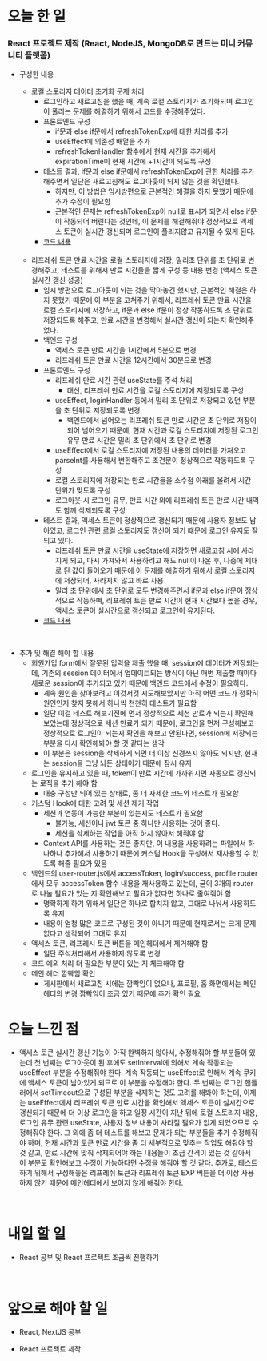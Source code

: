 # 오늘 한 일

### React 프로젝트 제작 (React, NodeJS, MongoDB로 만드는 미니 커뮤니티 플랫폼)

- 구성한 내용

  - 로컬 스토리지 데이터 초기화 문제 처리
    - 로그인하고 새로고침을 했을 때, 계속 로컬 스토리지가 초기화되며 로그인이 풀리는 문제를 해결하기 위해서 코드를 수정해주었다.
    - 프론트엔드 구성
      - if문과 else if문에서 refreshTokenExp에 대한 처리를 추가
      - useEffect에 의존성 배열을 추가
      - refreshTokenHandler 함수에서 현재 시간을 추가해서 expirationTime이 현재 시간에 +1시간이 되도록 구성
    - 테스트 결과, if문과 else if문에서 refreshTokenExp에 관한 처리를 추가해주면서 일단은 새로고침해도 로그아웃이 되지 않는 것을 확인했다.
      - 하지만, 이 방법은 임시방편으로 근본적인 해결을 하지 못했기 때문에 추가 수정이 필요함
      - 근본적인 문제는 refreshTokenExp이 null로 표시가 되면서 else if문이 작동되어 버린다는 것인데, 이 문제를 해결해줘야 정상적으로 액세스 토큰이 실시간 갱신되며 로그인이 풀리지않고 유지될 수 있게 된다.
    - [코드 내용](https://github.com/jeongsangtae/mini-community-platform/commit/f85f51ff6d5a471a1b255b889948df9a8ffd2845)

  <br />

  - 리프레쉬 토큰 만료 시간을 로컬 스토리지에 저장, 밀리초 단위를 초 단위로 변경해주고, 테스트를 위해서 만료 시간들을 짧게 구성 등 내용 변경 (액세스 토큰 실시간 갱신 성공)
    - 임시 방편으로 로그아웃이 되는 것을 막아놓긴 했지만, 근본적인 해결은 하지 못했기 때문에 이 부분을 고쳐주기 위해서, 리프레쉬 토큰 만료 시간을 로컬 스토리지에 저장하고, if문과 else if문이 정상 작동하도록 초 단위로 저장되도록 해주고, 만료 시간을 변경해서 실시간 갱신이 되는지 확인해주었다.
    - 백엔드 구성
      - 액세스 토큰 만료 시간을 1시간에서 5분으로 변경
      - 리프레쉬 토큰 만료 시간을 12시간에서 30분으로 변경
    - 프론트엔드 구성
      - 리프레쉬 만료 시간 관련 useState를 주석 처리
        - 대신, 리프레쉬 만료 시간을 로컬 스토리지에 저장되도록 구성
      - useEffect, loginHandler 등에서 밀리 초 단위로 저장되고 있던 부분을 초 단위로 저장되도록 변경
        - 백엔드에서 넘어오는 리프레쉬 토큰 만료 시간은 초 단위로 저장이 되어 넘어오기 때문에, 현재 시간과 로컬 스토리지에 저장된 로그인 유무 만료 시간은 밀리 초 단위에서 초 단위로 변경
      - useEffect에서 로컬 스토리지에 저장된 내용의 데이터를 가져오고 parseInt를 사용해서 변환해주고 조건문이 정상적으로 작동하도록 구성
      - 로컬 스토리지에 저장되는 만료 시간들을 소수점 아래를 올려서 시간 단위가 맞도록 구성
      - 로그아웃 시 로그인 유무, 만료 시간 외에 리프레쉬 토큰 만료 시간 내역도 함께 삭제되도록 구성
    - 테스트 결과, 액세스 토큰이 정상적으로 갱신되기 때문에 사용자 정보도 남아있고, 로그인 관련 로컬 스토리지도 갱신이 되기 떄문에 로그인 유지도 잘 되고 있다.
      - 리프레쉬 토큰 만료 시간을 useState에 저장하면 새로고침 시에 사라지게 되고, 다시 가져와서 사용하려고 해도 null이 나온 후, 나중에 제대로 된 값이 들어오기 때문에 이 문제를 해결하기 위해서 로컬 스토리지에 저장되어, 사라지지 않고 바로 사용
      - 밀리 초 단위에서 초 단위로 모두 변경해주면서 if문과 else if문이 정상적으로 작동하며, 리프레쉬 토큰 만료 시간이 현재 시간보다 높을 경우, 액세스 토큰이 실시간으로 갱신되고 로그인이 유지된다.
    - [코드 내용](https://github.com/jeongsangtae/mini-community-platform/commit/135249e31a036c6d0f8f314d5148fc77fb5d8880)

<br />

- 추가 및 해결 해야 할 내용
  - 회원가입 form에서 잘못된 입력을 제출 했을 때, session에 데이터가 저장되는데, 기존의 session 데이터에서 업데이트되는 방식이 아닌 매번 제출할 때마다 새로운 session이 추가되고 있기 때문에 백엔드 코드에서 수정이 필요하다.
    - 계속 원인을 찾아보려고 이것저것 시도해보았지만 아직 어떤 코드가 정확히 원인인지 찾지 못해서 하나씩 천천히 테스트가 필요함
    - 일단 이걸 테스트 해보기전에 먼저 정상적으로 세션 만료가 되는지 확인해보았는데 정상적으로 세션 만료가 되기 때문에, 로그인을 먼저 구성해보고 정상적으로 로그인이 되는지 확인을 해보고 안된다면, session에 저장되는 부분을 다시 확인해봐야 할 것 같다는 생각
    - 이 부분은 session을 삭제하게 되면 더 이상 신경쓰지 않아도 되지만, 현재는 session을 그냥 놔둔 상태이기 때문에 잠시 유지
  - 로그인을 유지하고 있을 때, token이 만료 시간에 가까워지면 자동으로 갱신되는 로직을 추가 해야 함
    - 대충 구성만 되어 있는 상태로, 좀 더 자세한 코드와 테스트가 필요함
  - 커스텀 Hook에 대한 고려 및 세션 제거 작업
    - 세션과 연동이 가능한 부분이 있는지도 테스트가 필요함
      - 불가능, 세션이나 jwt 토큰 중 하나만 사용하는 것이 좋다.
      - 세션을 삭제하는 작업을 아직 하지 않아서 해줘야 함
    - Context API를 사용하는 것은 좋지만, 이 내용을 사용하려는 파일에서 하나하나 추가해서 사용하기 때문에 커스텀 Hook을 구성해서 재사용할 수 있도록 해줄 필요가 있음
  - 백엔드의 user-router.js에서 accessToken, login/success, profile router에서 모두 accessToken 함수 내용을 재사용하고 있는데, 굳이 3개의 router로 나눌 필요가 있는 지 확인해보고 필요가 없다면 하나로 줄여줘야 함
    - 명확하게 하기 위해서 일단은 하나로 합치지 않고, 그대로 나눠서 사용하도록 유지
    - 내용이 엄청 많은 코드로 구성된 것이 아니기 때문에 현재로서는 크게 문제 없다고 생각되어 그대로 유지
  - 액세스 토큰, 리프레시 토큰 버튼을 메인헤더에서 제거해야 함
    - 일단 주석처리해서 사용하지 않도록 변경
  - 코드 예외 처리 더 필요한 부분이 있는 지 체크해야 함
  - 메인 헤더 깜빡임 확인
    - 게시판에서 새로고침 시에는 깜빡임이 없으나, 프로필, 홈 화면에서는 메인헤더의 변경 깜빡임이 조금 있기 때문에 추가 확인 필요

# 오늘 느낀 점

- 액세스 토큰 실시간 갱신 기능이 아직 완벽하지 않아서, 수정해줘야 할 부분들이 있는데 첫 번째는 로그아웃이 된 후에도 setInterval에 의해서 계속 작동되는 useEffect 부분을 수정해줘야 한다. 계속 작동되는 useEffect로 인해서 계속 쿠키에 액세스 토큰이 남아있게 되므로 이 부분을 수정해야 한다. 두 번째는 로그인 핸들러에서 setTimeout으로 구성된 부분을 삭제하는 것도 고려를 해봐야 하는데, 이제는 useEffect에서 리프레쉬 토큰 만료 시간을 확인해서 액세스 토큰이 실시간으로 갱신되기 때문에 더 이상 로그인을 하고 일정 시간이 지난 뒤에 로컬 스토리지 내용, 로그인 유무 관련 useState, 사용자 정보 내용이 사라질 필요가 없게 되었으므로 수정해줘야 한다. 그 외에 좀 더 테스트를 해보고 문제가 되는 부분들을 추가 수정해줘야 하며, 현재 시간과 토큰 만료 시간을 좀 더 세부적으로 맞추는 작업도 해줘야 할 것 같고, 만료 시간에 맞춰 삭제되어야 하는 내용들이 조금 간격이 있는 것 같아서 이 부분도 확인해보고 수정이 가능하다면 수정을 해줘야 할 것 같다. 추가로, 테스트하기 위해서 구성해놓은 리프레쉬 토큰과 리프레쉬 토큰 EXP 버튼을 더 이상 사용하지 않기 때문에 메인헤더에서 보이지 않게 해줘야 한다.

<br />

# 내일 할 일

- React 공부 및 React 프로젝트 조금씩 진행하기

<br />

# 앞으로 해야 할 일

- React, NextJS 공부

- React 프로젝트 제작
